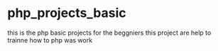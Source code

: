 # php_projects_basic
 this is the php  basic projects for the beggniers  this project are help to  trainne  how to  php was work
